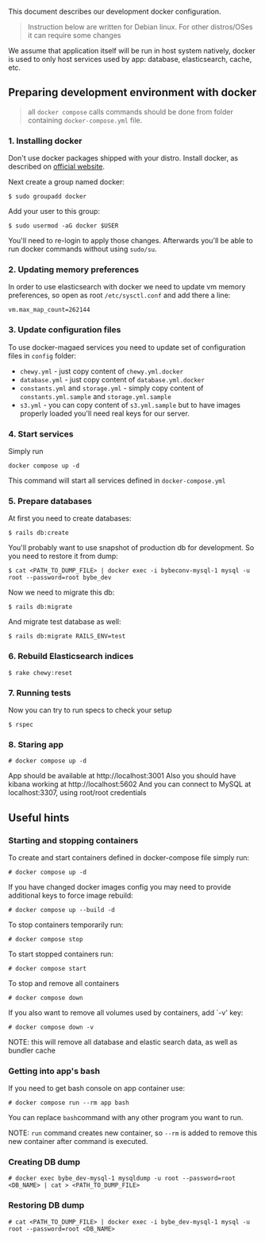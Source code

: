 This document describes our development docker configuration.

> Instruction below are written for Debian linux. For other distros/OSes it can require some changes

We assume that application itself will be run in host system natively, docker is used to only host services used by app:
database, elasticsearch, cache, etc.

## Preparing development environment with docker

> all `docker compose` calls commands should be done from folder containing `docker-compose.yml` file.

### 1. Installing docker
Don't use docker packages shipped with your distro. Install docker, as described on [official website](https://docs.docker.com/engine/install/debian/).

Next create a group named docker:
```shell
$ sudo groupadd docker
```

Add your user to this group:
```shell
$ sudo usermod -aG docker $USER
```

You'll need to re-login to apply those changes. Afterwards you'll be able to run docker commands without using `sudo/su`.

### 2. Updating memory preferences

In order to use elasticsearch with docker we need to update vm memory preferences, so open as root `/etc/sysctl.conf`
and add there a line:
```
vm.max_map_count=262144
```

### 3. Update configuration files

To use docker-magaed services you need to update set of configuration files in `config` folder:
- `chewy.yml` - just copy content of `chewy.yml.docker`
- `database.yml` - just copy content of `database.yml.docker`
- `constants.yml` and `storage.yml` - simply copy content of `constants.yml.sample` and `storage.yml.sample`
- `s3.yml` - you can copy content of `s3.yml.sample` but to have images properly loaded you'll need real keys for our server. 

### 4. Start services

Simply run
```shell
docker compose up -d
```
This command will start all services defined in `docker-compose.yml`

### 5. Prepare databases
At first you need to create databases:
```shell
$ rails db:create
```

You'll probably want to use snapshot of production db for development. So you need to restore it from dump:
```shell
$ cat <PATH_TO_DUMP_FILE> | docker exec -i bybeconv-mysql-1 mysql -u root --password=root bybe_dev
```

Now we need to migrate this db:
```shell
$ rails db:migrate
```
And migrate test database as well:
```shell
$ rails db:migrate RAILS_ENV=test
```

### 6. Rebuild Elasticsearch indices
```shell
$ rake chewy:reset
```

### 7. Running tests

Now you can try to run specs to check your setup 
```shell
$ rspec
```

### 8. Staring app
```
# docker compose up -d
```

App should be available at http://localhost:3001
Also you should have kibana working at http://localhost:5602
And you can connect to MySQL at localhost:3307, using root/root credentials

## Useful hints

### Starting and stopping containers

To create and start containers defined in docker-compose file simply run:
```
# docker compose up -d
```

If you have changed docker images config you may need to provide additional keys to force image rebuild:
```
# docker compose up --build -d 
```

To stop containers temporarily run:
```
# docker compose stop
```

To start stopped containers run:
```
# docker compose start
```

To stop and remove all containers
```
# docker compose down
```

If you also want to remove all volumes used by containers, add `-v' key:
```
# docker compose down -v
```
NOTE: this will remove all database and elastic search data, as well as bundler cache

### Getting into app's bash

If you need to get bash console on app container use:
```
# docker compose run --rm app bash
```

You can replace `bash`command with any other program you want to run.

NOTE: `run` command creates new container, so `--rm` is added to remove this new container after command is executed.



### Creating DB dump
```
# docker exec bybe_dev-mysql-1 mysqldump -u root --password=root <DB_NAME> | cat > <PATH_TO_DUMP_FILE>
```

### Restoring DB dump

```
# cat <PATH_TO_DUMP_FILE> | docker exec -i bybe_dev-mysql-1 mysql -u root --password=root <DB_NAME>
```
